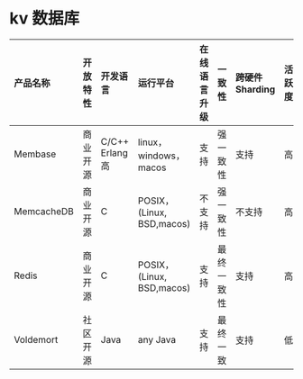 # kv 数据库

| 产品名称 | 开放特性 | 开发语言 | 运行平台 |在线语言升级 | 一致性 | 跨硬件Sharding | 活跃度 | 成熟度 | 扩展性 | 读写能力 | 高可用 |
|:------  |:---------- |:------ |:---- |:-------|:------ |:------- |:-------- |:----- |:------ |:----- |:--------|
|Membase|商业开源|C/C++ Erlang高|linux，windows，macos|支持|强一致性|支持|高|中|中|极快|中|
|MemcacheDB|商业开源|C|POSIX，(Linux, BSD,macos)|不支持|强一致性|不支持|高|低|中|极快|中|
|Redis|商业开源|C|POSIX，(Linux, BSD,macos)|支持|最终一致性|支持|高|高|中|极快|高|
|Voldemort|社区开源|Java|any Java|支持|最终一致|支持|低|中|高|极快|高|